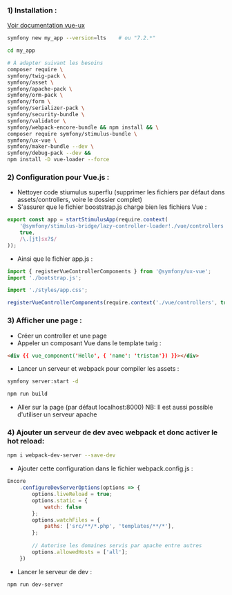 ### 1) Installation :  
[Voir documentation vue-ux](https://symfony.com/bundles/ux-vue/current/index.html)
```bash
symfony new my_app --version=lts    # ou "7.2.*"
```
```bash
cd my_app
```
```bash
# À adapter suivant les besoins
composer require \
symfony/twig-pack \
symfony/asset \
symfony/apache-pack \
symfony/orm-pack \
symfony/form \
symfony/serializer-pack \
symfony/security-bundle \
symfony/validator \
symfony/webpack-encore-bundle && npm install && \
composer require symfony/stimulus-bundle \
symfony/ux-vue \
symfony/maker-bundle --dev \
symfony/debug-pack --dev && 
npm install -D vue-loader --force
```
### 2) Configuration pour Vue.js :
- Nettoyer code stiumulus superflu (supprimer les fichiers par défaut dans assets/controllers, voire le dossier complet)
- S'assurer que le fichier booststrap.js charge bien les fichiers Vue :
```javascript
export const app = startStimulusApp(require.context(
    '@symfony/stimulus-bridge/lazy-controller-loader!./vue/controllers',
    true,
    /\.[jt]sx?$/
));
```
- Ainsi que le fichier app.js :
```javascript
import { registerVueControllerComponents } from '@symfony/ux-vue';
import './bootstrap.js';

import './styles/app.css';

registerVueControllerComponents(require.context('./vue/controllers', true, /\.vue$/));
```
### 3) Afficher une page :
- Créer un controller et une page
- Appeler un composant Vue dans le template twig :
```html
<div {{ vue_component('Hello', { 'name': 'tristan'}) }}></div>
```
- Lancer un serveur et webpack pour compiler les assets :
```bash
symfony server:start -d
```
```bash
npm run build
```
- Aller sur la page (par défaut localhost:8000)
NB: Il est aussi possible d'utiliser un serveur apache

### 4) Ajouter un serveur de dev avec webpack et donc activer le hot reload:
```bash
npm i webpack-dev-server --save-dev
```
- Ajouter cette configuration dans le fichier webpack.config.js :
```js
Encore
    .configureDevServerOptions(options => {
        options.liveReload = true;
        options.static = {
            watch: false
        };
        options.watchFiles = {
            paths: ['src/**/*.php', 'templates/**/*'],
        };
        
        // Autorise les domaines servis par apache entre autres
        options.allowedHosts = ['all'];
    })
```
- Lancer le serveur de dev :
```bash
npm run dev-server
```